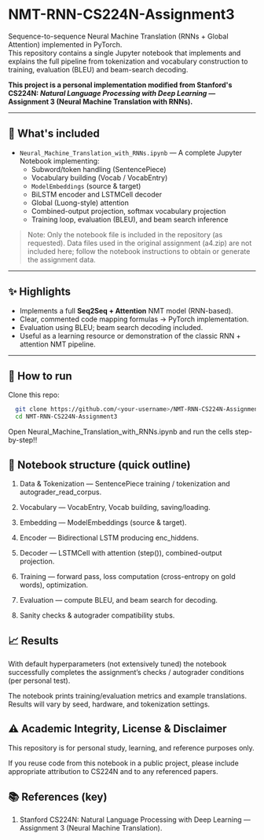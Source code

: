 # NMT-RNN-CS224N-Assignment3

Sequence-to-sequence Neural Machine Translation (RNNs + Global Attention) implemented in PyTorch.  
This repository contains a single Jupyter notebook that implements and explains the full pipeline from tokenization and vocabulary construction to training, evaluation (BLEU) and beam-search decoding.

**This project is a personal implementation modified from Stanford's CS224N: _Natural Language Processing with Deep Learning_ — Assignment 3 (Neural Machine Translation with RNNs).**

---

## 📌 What's included
- `Neural_Machine_Translation_with_RNNs.ipynb` — A complete Jupyter Notebook implementing:
  - Subword/token handling (SentencePiece)
  - Vocabulary building (Vocab / VocabEntry)
  - `ModelEmbeddings` (source & target)
  - BiLSTM encoder and LSTMCell decoder
  - Global (Luong-style) attention
  - Combined-output projection, softmax vocabulary projection
  - Training loop, evaluation (BLEU), and beam search inference

> Note: Only the notebook file is included in the repository (as requested). Data files used in the original assignment (a4.zip) are not included here; follow the notebook instructions to obtain or generate the assignment data.

---

## ✨ Highlights
- Implements a full **Seq2Seq + Attention** NMT model (RNN-based).
- Clear, commented code mapping formulas → PyTorch implementation.
- Evaluation using BLEU; beam search decoding included.
- Useful as a learning resource or demonstration of the classic RNN + attention NMT pipeline.

---

## 🧭 How to run

Clone this repo:
```bash
  git clone https://github.com/<your-username>/NMT-RNN-CS224N-Assignment3.git
  cd NMT-RNN-CS224N-Assignment3
```

Open Neural_Machine_Translation_with_RNNs.ipynb and run the cells step-by-step!!


## 🧾 Notebook structure (quick outline)

1. Data & Tokenization — SentencePiece training / tokenization and autograder_read_corpus.

2. Vocabulary — VocabEntry, Vocab building, saving/loading.

3. Embedding — ModelEmbeddings (source & target).

4. Encoder — Bidirectional LSTM producing enc_hiddens.

5. Decoder — LSTMCell with attention (step()), combined-output projection.

6. Training — forward pass, loss computation (cross-entropy on gold words), optimization.

7. Evaluation — compute BLEU, and beam search for decoding.

8. Sanity checks & autograder compatibility stubs.


## 📈 Results

With default hyperparameters (not extensively tuned) the notebook successfully completes the assignment’s checks / autograder conditions (per personal test).

The notebook prints training/evaluation metrics and example translations. Results will vary by seed, hardware, and tokenization settings.


## ⚠️ Academic Integrity, License & Disclaimer

This repository is for personal study, learning, and reference purposes only.

If you reuse code from this notebook in a public project, please include appropriate attribution to CS224N and to any referenced papers.

## 📚 References (key)

1. Stanford CS224N: Natural Language Processing with Deep Learning — Assignment 3 (Neural Machine Translation).



